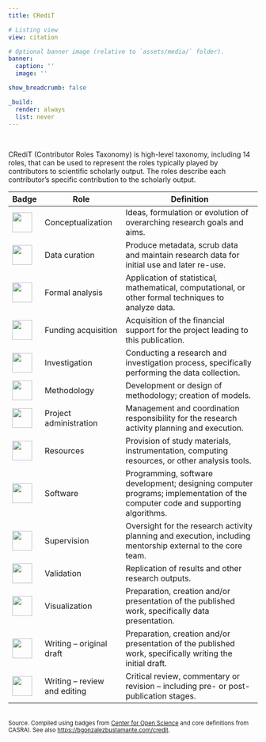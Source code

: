 ```yaml
---
title: CRediT

# Listing view
view: citation

# Optional banner image (relative to `assets/media/` folder).
banner:
  caption: ''
  image: ''

show_breadcrumb: false

_build:
  render: always
  list: never
---
```


<br>

CRediT (Contributor Roles Taxonomy) is high-level taxonomy, including 14 roles, that can be used to represent the roles typically played by contributors to scientific scholarly output. The roles describe each contributor’s specific contribution to the scholarly output.

| **Badge** | **Role** | **Definition**
|---|---|---|
| <img src="/badges/conceptualization.png" align="center" width="40" /> | Conceptualization | Ideas, formulation or evolution of overarching research goals and aims. |
| <img src="/badges/data_curation.png" align="center" width="40" /> | Data curation | Produce metadata, scrub data and maintain research data for initial use and later re-use. |
| <img src="/badges/formal_analysis.png" align="center" width="40" /> | Formal analysis | Application of statistical, mathematical, computational, or other formal techniques to analyze data. |
| <img src="/badges/funding_acquisition.png" align="center" width="40" /> | Funding acquisition | Acquisition of the financial support for the project leading to this publication. |
| <img src="/badges/investigation.png" align="center" width="40" /> | Investigation | Conducting a research and investigation process, specifically performing the data collection. |
| <img src="/badges/methodology.png" align="center" width="40" /> | Methodology | Development or design of methodology; creation of models. |
| <img src="badges/project_administration.png" align="center" width="40" /> | Project administration | Management and coordination responsibility for the research activity planning and execution. |
| <img src="/badges/resources.png" align="center" width="40" /> | Resources | Provision of study materials, instrumentation, computing resources, or other analysis tools. |
| <img src="badges/computation.png" align="center" width="40" /> | Software | Programming, software development; designing computer programs; implementation of the computer code and supporting algorithms. |
| <img src="/badges/supervision.png" align="center" width="40" /> | Supervision | Oversight for the research activity planning and execution, including mentorship external to the core team. |
| <img src="/badges/testing.png" align="center" width="40" /> | Validation | Replication of results and other research outputs. |
| <img src="/badges/data_visualization.png" align="center" width="40" /> | Visualization | Preparation, creation and/or presentation of the published work, specifically data presentation. |
| <img src="/badges/writing_initial_draft.png" align="center" width="40" /> | Writing – original draft | Preparation, creation and/or presentation of the published work, specifically writing the initial draft. |
| <img src="/badges/writing_review.png" align="center" width="40" /> | Writing – review and editing | Critical review, commentary or revision – including pre- or post-publication stages. |

<br>
<small>Source. Compiled using badges from <a href="https://github.com/CenterForOpenScience/open_research_badges" target="_blank">Center for Open Science</a> and core definitions from CASRAI. See also <a href="https://bgonzalezbustamante.com/credit/" target="_blank">https://bgonzalezbustamante.com/credit</a>. </small>
